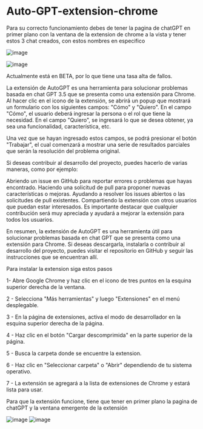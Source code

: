 # Auto-GPT-extension-chrome


Para su correcto funcionamiento debes de tener la pagina de chatGPT en primer plano con la ventana de la extension de chrome a la vista y tener estos 3 chat creados, con estos nombres en especifico

![image](https://user-images.githubusercontent.com/32722140/232927241-8cf866a5-8fa9-4b18-a658-d6fb3d9ff045.png)

![image](https://user-images.githubusercontent.com/32722140/235149798-e3c612c5-e8c9-4b9c-851b-4af6527b5db8.png)


Actualmente está en BETA, por lo que tiene una tasa alta de fallos.

La extensión de AutoGPT es una herramienta para solucionar problemas basada en chat GPT 3.5 que se presenta como una extensión para Chrome. Al hacer clic en el icono de la extensión, se abrirá un popup que mostrará un formulario con los siguientes campos: "Cómo" y "Quiero". En el campo "Cómo", el usuario deberá ingresar la persona o el rol que tiene la necesidad. En el campo "Quiero", se ingresará lo que se desea obtener, ya sea una funcionalidad, característica, etc.

Una vez que se hayan ingresado estos campos, se podrá presionar el botón "Trabajar", el cual comenzará a mostrar una serie de resultados parciales que serán la resolución del problema original.



Si deseas contribuir al desarrollo del proyecto, puedes hacerlo de varias maneras, como por ejemplo:

Abriendo un issue en GitHub para reportar errores o problemas que hayas encontrado.
Haciendo una solicitud de pull para proponer nuevas características o mejoras.
Ayudando a resolver los issues abiertos o las solicitudes de pull existentes.
Compartiendo la extensión con otros usuarios que puedan estar interesados.
Es importante destacar que cualquier contribución será muy apreciada y ayudará a mejorar la extensión para todos los usuarios.

En resumen, la extensión de AutoGPT es una herramienta útil para solucionar problemas basada en chat GPT que se presenta como una extensión para Chrome. Si deseas descargarla, instalarla o contribuir al desarrollo del proyecto, puedes visitar el repositorio en GitHub y seguir las instrucciones que se encuentran allí.




Para instalar la extension siga estos pasos

1- Abre Google Chrome y haz clic en el icono de tres puntos en la esquina superior derecha de la ventana.

2 - Selecciona "Más herramientas" y luego "Extensiones" en el menú desplegable.

3 - En la página de extensiones, activa el modo de desarrollador en la esquina superior derecha de la página.

4 - Haz clic en el botón "Cargar descomprimida" en la parte superior de la página.

5 - Busca la carpeta donde se encuentre la extension.

6 - Haz clic en "Seleccionar carpeta" o "Abrir" dependiendo de tu sistema operativo.

7 - La extensión se agregará a la lista de extensiones de Chrome y estará lista para usar.

Para que la extensión funcione, tiene que tener en primer plano la pagina de chatGPT y la ventana emergente de la extensión




![image](https://user-images.githubusercontent.com/32722140/235150228-bb836954-220f-4fe3-aa00-cc5e0cab2ddf.png)
![image](https://user-images.githubusercontent.com/32722140/235150292-626327d9-a60e-4d16-b7d7-f3aefd53002f.png)

